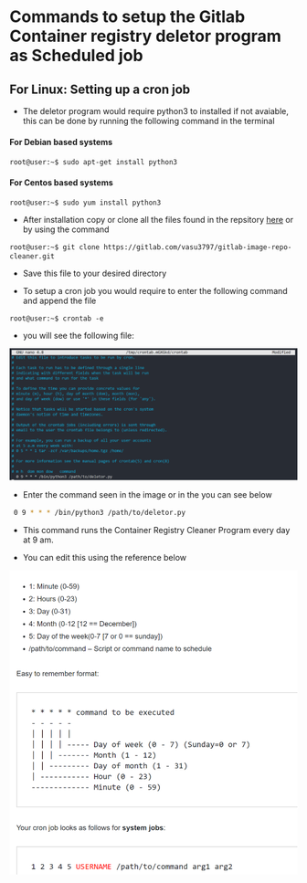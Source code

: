 # Commands to setup the Gitlab Container registry deletor program as Scheduled job

## For Linux: Setting up a cron job
 
 - The deletor program would require python3 to installed if not avaiable, this can be done by running the following command in the terminal

#### For Debian based systems
 ```console 
 root@user:~$ sudo apt-get install python3
 ```

#### For Centos based systems 
```console 
root@user:~$ sudo yum install python3
```
- After installation copy or clone all the files found in the repsitory [here](https://gitlab.com/vasu3797/gitlab-image-repo-cleaner) or by using the command 

```console
root@user:~$ git clone https://gitlab.com/vasu3797/gitlab-image-repo-cleaner.git
```
- Save this file to your desired directory

- To setup a cron job you would require to enter the following command and append the file 

```console
root@user:~$ crontab -e 
```

- you will see the following file:

![crontab_image](https://github.com/Vasu77df/GitLab-Container-Repo-Cleaner/blob/master/images/crontab_image.png)

- Enter the command seen in the image or in the you can see below

```bash
 0 9 * * * /bin/python3 /path/to/deletor.py
 ```

 - This command runs the Container Registry Cleaner Program every day at 9 am. 

 - You can edit this using the reference below 

 ![cron_cmd_image](https://github.com/Vasu77df/GitLab-Container-Repo-Cleaner/blob/master/images/cron_cmd_image.png)